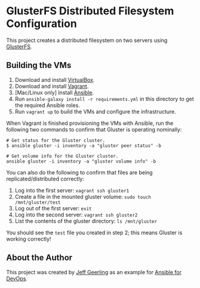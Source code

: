 # GlusterFS Distributed Filesystem Configuration

This project creates a distributed filesystem on two servers using [GlusterFS](http://www.gluster.org/).

## Building the VMs

1. Download and install [VirtualBox](https://www.virtualbox.org/wiki/Downloads).
2. Download and install [Vagrant](http://www.vagrantup.com/downloads.html).
3. [Mac/Linux only] Install [Ansible](http://docs.ansible.com/ansible/latest/intro_installation.html).
4. Run `ansible-galaxy install -r requirements.yml` in this directory to get the required Ansible roles.
5. Run `vagrant up` to build the VMs and configure the infrastructure.

When Vagrant is finished provisioning the VMs with Ansible, run the following two commands to confirm that Gluster is operating nominally:

```
# Get status for the Gluster cluster.
$ ansible gluster -i inventory -a "gluster peer status" -b

# Get volume info for the Gluster cluster.
ansible gluster -i inventory -a "gluster volume info" -b
```

You can also do the following to confirm that files are being replicated/distributed correctly:

1. Log into the first server: `vagrant ssh gluster1`
2. Create a file in the mounted gluster volume: `sudo touch /mnt/gluster/test`
3. Log out of the first server: `exit`
4. Log into the second server: `vagrant ssh gluster2`
5. List the contents of the gluster directory: `ls /mnt/gluster`

You should see the `test` file you created in step 2; this means Gluster is working correctly!

## About the Author

This project was created by [Jeff Geerling](https://www.jeffgeerling.com/) as an example for [Ansible for DevOps](https://www.ansiblefordevops.com/).

